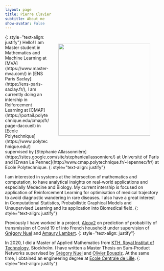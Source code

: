 ```yaml
---
layout: page
title: Pierre Clavier
subtitle: About me
show-avatar: False
---
```


<img style="float: right;" src="/assets/img/pierre_photo.jpg" width="300" hspace="30" vspace="30">
{: style="text-align: justify"}
Hello! I am Master student in Mathematics and Machine Learning at [MVA](https://www.master-mva.com/) in [ENS Paris Saclay](https://ens-paris-saclay.fr/), I am currently doing an intership in Reiforcement Learning at [CMAP](https://portail.polytechnique.edu/cmap/fr/page-daccueil) in [Ecole Polytechnique](https://www.polytechnique.edu/) supervised by [Stéphanie Allassonnière](https://sites.google.com/site/stephanieallassonniere/) at Université of Paris and [Erwan Le Pennec](http://www.cmap.polytechnique.fr/~lepennec/fr/) at Ecole Polytechnique.
{: style="text-align: justify"}

I am interested in systems at the intersection of mathematics and computation, to have analytical insights on real-world applications and especially Medecine and Biology.
My current intership is focused on application of Reinforcement Learning for optimisation of medical trajectory to avoid diagnostic wandering in rare diseases. I also have a great interest in Computational Statistics, Probabilistic Graphical Models and Unsupervised Learning and its application into Biomedical field.
{: style="text-align: justify"}

Previously I have worked in a project, [Alcov2](https://www.college-de-france.fr/site/actualites/Alcov2-Enquete-pour-l-etude-de-la-transmission-de-SARS-Cov2-au-sein-des-foyers-francais.htm) on prediction of probability of transmission of Covid 19 of into French household under supervision of [Grégory Nuel](http://nuel.perso.math.cnrs.fr/) and [Amaury Lambert](https://www.lpsm.paris/pageperso/amaury.lambert/).
{: style="text-align: justify"}
 
In 2020, I did a Master of Applied Mathematics from [KTH, Royal Institut of Technology](https://www.kth.se/en), Stockholm. I have written a Master Thesis on Sum-Product Networks supervised by [Grégory Nuel](http://nuel.perso.math.cnrs.fr/) and [Olivier Bouaziz](https://helios.mi.parisdescartes.fr/~obouaziz/index.html). At the same time, I obtained an engineering degree at [Ecole Centrale de Lille](https://centralelille.fr/). 
{: style="text-align: justify"}






